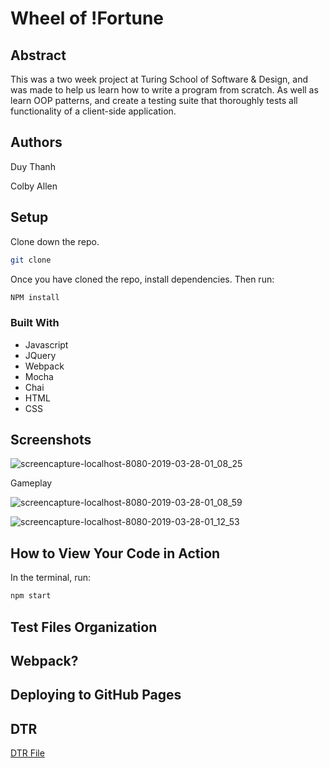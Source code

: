 # Wheel of !Fortune

## Abstract
This was a two week project at Turing School of Software & Design, and was made to help us learn how to write a program from scratch. As well as learn OOP patterns, and create a testing suite that thoroughly tests all functionality of a client-side application.

## Authors
Duy Thanh

Colby Allen

## Setup
Clone down the repo.

```bash
git clone
```

Once you have cloned the repo, install dependencies. Then run:

```bash
NPM install
```

### Built With
- Javascript
- JQuery
- Webpack
- Mocha
- Chai
- HTML
- CSS

## Screenshots

![screencapture-localhost-8080-2019-03-28-01_08_25](https://user-images.githubusercontent.com/43159025/55137611-0c004800-50f7-11e9-9c46-703c2d3f25d6.png)

Gameplay

![screencapture-localhost-8080-2019-03-28-01_08_59](https://user-images.githubusercontent.com/43159025/55137681-3a7e2300-50f7-11e9-80b8-ba3664395435.png)

![screencapture-localhost-8080-2019-03-28-01_12_53](https://user-images.githubusercontent.com/43159025/55137695-42d65e00-50f7-11e9-9845-9256a19962eb.png)

## How to View Your Code in Action

In the terminal, run:

```bash
npm start
```

## Test Files Organization

## Webpack?

## Deploying to GitHub Pages

## DTR

[DTR File](https://gist.github.com/Rosebud303/2f357e9410bb635cdb2e0b55f574e03e)
